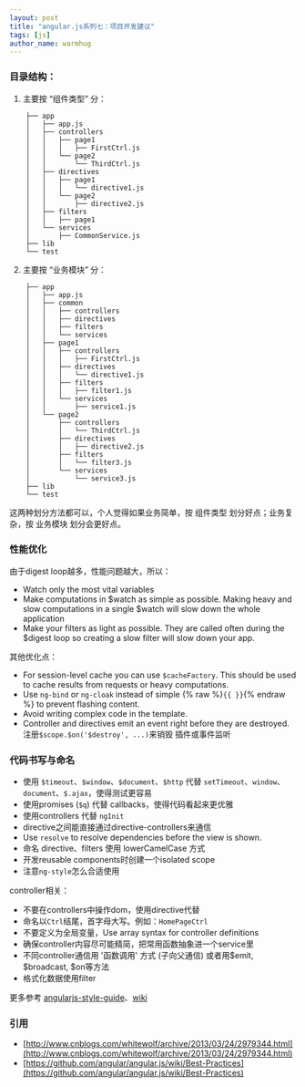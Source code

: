 ```yaml
---
layout: post
title: "angular.js系列七：项目开发建议"
tags: [js]
author_name: warmhug
---
```


### 目录结构：

1. 主要按 “组件类型” 分：

``` 
	├── app
	│   ├── app.js
	│   ├── controllers
	│   │   ├── page1
	│   │   │   ├── FirstCtrl.js
	│   │   └── page2
	│   │       └── ThirdCtrl.js
	│   ├── directives
	│   │   ├── page1
	│   │   │   └── directive1.js
	│   │   └── page2
	│   │       ├── directive2.js
	│   ├── filters
	│   │   ├── page1
	│   └── services
	│       ├── CommonService.js
	├── lib
	└── test
```	

2. 主要按 “业务模块” 分：

```	
	├── app
	│   ├── app.js
	│   ├── common
	│   │   ├── controllers
	│   │   ├── directives
	│   │   ├── filters
	│   │   └── services
	│   ├── page1
	│   │   ├── controllers
	│   │   │   ├── FirstCtrl.js
	│   │   ├── directives
	│   │   │   └── directive1.js
	│   │   ├── filters
	│   │   │   ├── filter1.js
	│   │   └── services
	│   │       ├── service1.js
	│   └── page2
	│       ├── controllers
	│       │   └── ThirdCtrl.js
	│       ├── directives
	│       │   ├── directive2.js
	│       ├── filters
	│       │   └── filter3.js
	│       └── services
	│           └── service3.js
	├── lib
	└── test
```

这两种划分方法都可以，个人觉得如果业务简单，按 组件类型 划分好点；业务复杂，按 业务模块 划分会更好点。

### 性能优化 ###

由于digest loop越多，性能问题越大，所以：

- Watch only the most vital variables
- Make computations in $watch as simple as possible. Making heavy and slow computations in a single $watch will slow down the whole application
- Make your filters as light as possible. They are called often during the $digest loop so creating a slow filter will slow down your app.

其他优化点：

- For session-level cache you can use `$cacheFactory`. This should be used to cache results from requests or heavy computations.
- Use `ng-bind` or `ng-cloak` instead of simple {% raw %}`{{ }}`{% endraw %} to prevent flashing content.
- Avoid writing complex code in the template.
- Controller and directives emit an event right before they are destroyed. 注册`$scope.$on('$destroy', ...)`来销毁 插件或事件监听

### 代码书写与命名 ###

- 使用 `$timeout`、`$window`、`$document`、`$http` 代替 `setTimeout`、`window`、`document`、`$.ajax`，使得测试更容易
- 使用promises (`$q`) 代替 callbacks，使得代码看起来更优雅
- 使用controllers 代替 `ngInit`
- directive之间能直接通过directive-controllers来通信
- Use `resolve` to resolve dependencies before the view is shown.
- 命名 directive、filters 使用 lowerCamelCase 方式
- 开发reusable components时创建一个isolated scope
- 注意`ng-style`怎么合适使用

controller相关：

- 不要在controllers中操作dom，使用directive代替
- 命名以`Ctrl`结尾，首字母大写。例如：`HomePageCtrl`
- 不要定义为全局变量，Use array syntax for controller definitions
- 确保controller内容尽可能精简，把常用函数抽象进一个service里
- 不同controller通信用 '函数调用' 方式 (子向父通信) 或者用$emit, $broadcast, $on等方法
- 格式化数据使用filter

更多参考 [angularjs-style-guide](https://github.com/mgechev/angularjs-style-guide)、[wiki](https://github.com/angular/angular.js/wiki/_pages)


### 引用 ###
- [http://www.cnblogs.com/whitewolf/archive/2013/03/24/2979344.html](http://www.cnblogs.com/whitewolf/archive/2013/03/24/2979344.html)
- [https://github.com/angular/angular.js/wiki/Best-Practices](https://github.com/angular/angular.js/wiki/Best-Practices)